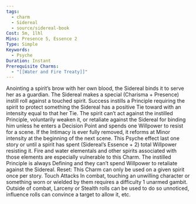 ```yaml
---
tags:
  - charm
  - Sidereal
  - source/sidereal-book
Cost: 5m, 1lhl
Mins: Presence 5, Essence 2
Type: Simple
Keywords:
  - Psyche
Duration: Instant
Prerequisite Charms:
  - "[[Water and Fire Treaty]]"
---
```

Anointing a spirit’s brow with her own blood, the Sidereal binds it to serve her as a guardian. The Sidereal makes a special (Charisma + Presence) instill roll against a touched spirit. Success instills a Principle requiring the spirit to protect something the Sidereal has a positive Tie toward with an intensity equal to that her Tie. The spirit can’t act against the instilled Principle, voluntarily weaken it, or retaliate against the Sidereal for binding him unless he enters a Decision Point and spends one Willpower to resist for a scene. If the Intimacy is ever fully removed, it reforms at Minor intensity at the beginning of the next scene. This Psyche effect last one story or until a spirit has spent (Sidereal’s Essence + 2) total Willpower resisting it. Fire and water elementals and other spirits associated with those elements are especially vulnerable to this Charm. The instilled Principle is always Defining and they can’t spend Willpower to retaliate against the Sidereal. Reset: This Charm can only be used on a given spirit once per story. Touch Attacks In combat, touching an unwilling character or something worn or wielded by them requires a difficulty 1 unarmed gambit. Outside of combat, Larceny or Stealth rolls can be used to do so unnoticed, influence rolls can convince a target to allow it, etc.